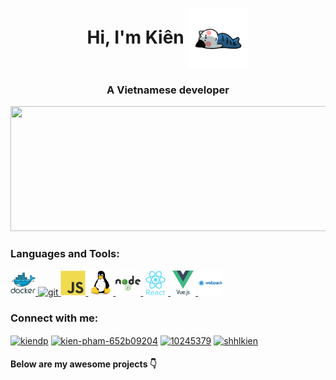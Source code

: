 <h1 align="center">Hi, I'm Kiên <img src="cat.gif" align="center" width="97px" /></h1>
<h3 align="center">A Vietnamese developer</h3>

<div align="center">
    <a href="https://github.com/devxb/gitanimals">
      <img
        src="https://render.gitanimals.org/lines/kien5436?pet-id=655208841144290217"
        width="1000"
        height="200"
      />
    </a>
</div>

<h3>Languages and Tools:</h3>

<p align="left">
<!--     <a href="https://developer.android.com" target="_blank"> <img src="https://raw.githubusercontent.com/devicons/devicon/master/icons/android/android-original-wordmark.svg" alt="android" width="40" height="40" /> </a> -->
    <a href="https://www.docker.com/" target="_blank"> <img src="https://raw.githubusercontent.com/devicons/devicon/master/icons/docker/docker-original-wordmark.svg" alt="docker" width="40" height="40" /> </a>
    <a href="https://git-scm.com/" target="_blank"> <img src="https://www.vectorlogo.zone/logos/git-scm/git-scm-icon.svg" alt="git" width="40" height="40" /> </a>
    <a href="https://developer.mozilla.org/en-US/docs/Web/JavaScript" target="_blank"> <img src="https://raw.githubusercontent.com/devicons/devicon/master/icons/javascript/javascript-original.svg" alt="javascript" width="40" height="40" /> </a>
    <a href="https://www.linux.org/" target="_blank"> <img src="https://raw.githubusercontent.com/devicons/devicon/master/icons/linux/linux-original.svg" alt="linux" width="40" height="40" /> </a>
    <a href="https://nodejs.org" target="_blank"> <img src="https://raw.githubusercontent.com/devicons/devicon/master/icons/nodejs/nodejs-original-wordmark.svg" alt="nodejs" width="40" height="40" /> </a>
    <a href="https://reactjs.org/" target="_blank"> <img src="https://raw.githubusercontent.com/devicons/devicon/master/icons/react/react-original-wordmark.svg" alt="react" width="40" height="40" /> </a>
    <a href="https://vuejs.org/" target="_blank"> <img src="https://raw.githubusercontent.com/devicons/devicon/master/icons/vuejs/vuejs-original-wordmark.svg" alt="vuejs" width="40" height="40" /> </a>
    <a href="https://webpack.js.org" target="_blank"> <img src="https://raw.githubusercontent.com/devicons/devicon/d00d0969292a6569d45b06d3f350f463a0107b0d/icons/webpack/webpack-original-wordmark.svg" alt="webpack" width="40" height="40" /> </a>
</p>


<!-- <p><img align="center" src="https://github-readme-stats.vercel.app/api/top-langs?username=kien5436&show_icons=true&locale=en&layout=compact" alt="kien5436" /></p> -->


<h3>Connect with me:</h3>
<p>
<a href="https://codepen.io/kiendp" target="blank"><img align="center" src="https://cdn.jsdelivr.net/npm/simple-icons@3.0.1/icons/codepen.svg" alt="kiendp" height="30" width="40" /></a>
<a href="https://linkedin.com/in/kien-pham-652b09204" target="blank"><img align="center" src="https://cdn.jsdelivr.net/npm/simple-icons@3.0.1/icons/linkedin.svg" alt="kien-pham-652b09204" height="30" width="40" /></a>
<a href="https://stackoverflow.com/users/10245379" target="blank"><img align="center" src="https://cdn.jsdelivr.net/npm/simple-icons@3.0.1/icons/stackoverflow.svg" alt="10245379" height="30" width="40" /></a>
<a href="https://codesandbox.com/shhlkien" target="blank"><img align="center" src="https://cdn.jsdelivr.net/npm/simple-icons@3.0.1/icons/codesandbox.svg" alt="shhlkien" height="30" width="40" /></a>
</p>

<h4>Below are my awesome projects 👇</h4>
